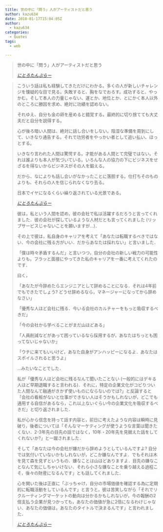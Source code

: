 ```yaml
---
title: 世の中に「問う」人がアーティストだと思う
author: kazu634
date: 2010-01-17T15:04:05Z
author:
  - kazu634
categories:
  - Quotes
tags:
  - web

---
```

<div class="section">
<blockquote title="にとろたんぶらー" cite="http://nitro-idiot.tumblr.com/">
<p>
      世の中に「問う」人がアーティストだと思う
</p>
    
<p>
<cite><a href="http://nitro-idiot.tumblr.com/" onclick="__gaTracker('send', 'event', 'outbound-article', 'http://nitro-idiot.tumblr.com/', 'にとろたんぶらー');" target="_blank">にとろたんぶらー</a></cite>
</p>
</blockquote>
  
<blockquote title="にとろたんぶらー" cite="http://nitro-idiot.tumblr.com/">
<p>
      こういう話は私も経験してきただけにわかる。多くの人が新しいチャレンジを懐疑的な目で見る。失敗すると、胸をなでおろす。成功すると、やっかむ。そして本人の力量じゃない、運とか、地位とか、とにかく本人以外のところに勝因を求め、絶対に功績を認めない。
</p>
    
<p>
</p>
    
<p>
      それゆえ、自分も金の卵を産めると錯覚する。最終的に切り捨てても大丈夫だと自分を説得する。
</p>
    
<p>
      心が後ろ暗い人間は、絶対に話し合いをしない。陰湿な準備を周到にして、いきなり通告する。それで功労者をやっかい者として追い払い、ほっとする。
</p>
    
<p>
</p>
    
<p>
      いきなり言われた人間は驚愕する。才能がある人間とて完璧ではない。それは誰よりも本人が気づいている。いろんな人の協力の下にビジネスをせざるを得ないからビジネスがその人を鍛える。
</p>
    
<p>
      だから、なによりも話し合いがなかったことに落胆する。仕打ちそのものよりも、それらの人を信じられなくなり去る。
</p>
    
<p>
</p>
    
<p>
      日本でイヤになるくらい繰り返されている光景である。
</p>
    
<p>
<cite><a href="http://nitro-idiot.tumblr.com/" onclick="__gaTracker('send', 'event', 'outbound-article', 'http://nitro-idiot.tumblr.com/', 'にとろたんぶらー');" target="_blank">にとろたんぶらー</a></cite>
</p>
</blockquote>
  
<blockquote title="にとろたんぶらー" cite="http://nitro-idiot.tumblr.com/">
<p>
      彼は，私という人間を認め，彼の会社で私は活躍するだろうと言ってくれました．彼の会社が探しているような人材だとも言ってくれました (リップサービスじゃないことを願いますが…)．
</p>
    
<p>
</p>
    
<p>
      その上で彼は，私自身のキャリアを考えて「あなたは転職するべきではない．今の会社に残る方がいい．だからあなたは採れない」と言いました．
</p>
    
<p>
</p>
    
<p>
      「僕は時々矛盾するんだ」と言いつつ，自分の会社の新しい戦力の可能性よりも，フラッと面接にやってきた私のキャリアを一番に考えてくれたのです．
</p>
    
<p>
</p>
    
<p>
</p>
    
<p>
      曰く，
</p>
    
<p>
</p>
    
<p>
      「あなたが今辞めたらエンジニアとして辞めることになる．それは4年前でもできたでしょう? どうせ辞めるなら，マネージャーになってから辞めなさい」
</p>
    
<p>
</p>
    
<p>
      「優秀な人ほど会社に残る．今いる会社のカルチャーをもっと吸収するべきだ」
</p>
    
<p>
</p>
    
<p>
      「今の会社から学べることがまだ山ほどある」
</p>
    
<p>
</p>
    
<p>
      「人員削減などがあって困っているなら採用するが，あなたはちっとも困ってないじゃないか」
</p>
    
<p>
</p>
    
<p>
      「ウチに来てもいいけど，あなた自身がアンハッピーになるよ．あなたはスポイルされると思うよ」
</p>
    
<p>
</p>
    
<p>
      …みたいなことでした．
</p>
    
<p>
</p>
    
<p>
</p>
    
<p>
      私が「優秀な人ほど会社に残るなんて聞いたことない (一般的にはデキる人ほど早期退職すると言われる)．それに，特定の企業文化がコビりついた人間なんて融通がきかず使いものにならないのでは?」と反論すると「会社の看板がないと仕事ができない人はそうかもしれないが，どこでも通用する自信があるなら，これ以上ないぐらい今の企業文化を吸収するべきだ」と切り返されました．
</p>
    
<p>
</p>
    
<p>
      私が心から信念を持って話す内容と，前日に考えたような内容は瞬時に見破り，後者については「そんなマーケティングが使うような言葉は聞きたくない．2-3年先の目先の話ではなく，10年・20年先を見据えた話をしてくれないか?」と一蹴されました．
</p>
    
<p>
</p>
    
<p>
      そして「あなたは今の会社が嫌だから辞めようとしているんですよ? 自分では気付いていないかもしれないが，どこか嫌なんですよ．でもそれは木を見て森を見ずというもの．嫌なことは山ほどありますよ．目先の嫌なことなんて気にしちゃいけない．それら小さな嫌なことを乗り越える過程こそ，後々の財産になるんです」とも話してくれました．
</p>
    
<p>
</p>
    
<p>
      心を開いた後は正直に「ぶっちゃけ，自分の市場価値を確認する為に定期的に転職活動をしているんです」と言うと，彼は苦笑しながら「それでリクルーティングマーケットの動向は分かるかもしれないが，今の報酬の2倍支払う企業が見つかっても，あなたの価値が急に2倍になるわけじゃない．あなたの価値は，あなたのタイトルで決まるんです」と言われました．
</p>
    
<p>
<cite><a href="http://nitro-idiot.tumblr.com/" onclick="__gaTracker('send', 'event', 'outbound-article', 'http://nitro-idiot.tumblr.com/', 'にとろたんぶらー');" target="_blank">にとろたんぶらー</a></cite>
</p>
</blockquote>
</div>
